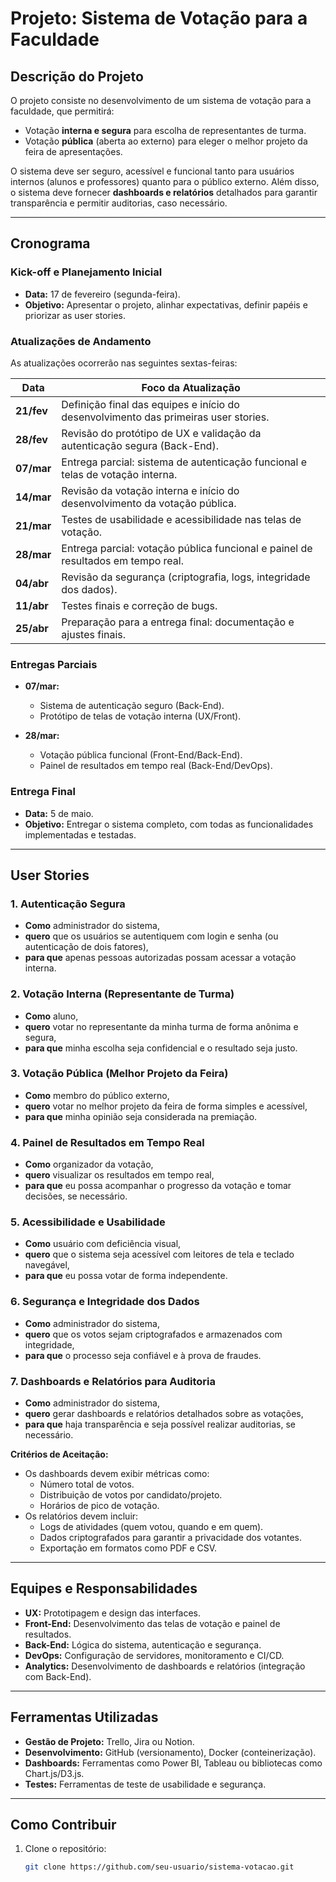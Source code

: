 # Projeto: Sistema de Votação para a Faculdade

## Descrição do Projeto
O projeto consiste no desenvolvimento de um sistema de votação para a faculdade, que permitirá:
- Votação **interna e segura** para escolha de representantes de turma.
- Votação **pública** (aberta ao externo) para eleger o melhor projeto da feira de apresentações.

O sistema deve ser seguro, acessível e funcional tanto para usuários internos (alunos e professores) quanto para o público externo. Além disso, o sistema deve fornecer **dashboards e relatórios** detalhados para garantir transparência e permitir auditorias, caso necessário.

---

## Cronograma

### Kick-off e Planejamento Inicial
- **Data:** 17 de fevereiro (segunda-feira).
- **Objetivo:** Apresentar o projeto, alinhar expectativas, definir papéis e priorizar as user stories.

### Atualizações de Andamento
As atualizações ocorrerão nas seguintes sextas-feiras:

| **Data**       | **Foco da Atualização**                                                                 |
|-----------------|----------------------------------------------------------------------------------------|
| **21/fev**     | Definição final das equipes e início do desenvolvimento das primeiras user stories.    |
| **28/fev**     | Revisão do protótipo de UX e validação da autenticação segura (Back-End).              |
| **07/mar**     | Entrega parcial: sistema de autenticação funcional e telas de votação interna.         |
| **14/mar**     | Revisão da votação interna e início do desenvolvimento da votação pública.             |
| **21/mar**     | Testes de usabilidade e acessibilidade nas telas de votação.                          |
| **28/mar**     | Entrega parcial: votação pública funcional e painel de resultados em tempo real.       |
| **04/abr**     | Revisão da segurança (criptografia, logs, integridade dos dados).                      |
| **11/abr**     | Testes finais e correção de bugs.                                                     |
| **25/abr**     | Preparação para a entrega final: documentação e ajustes finais.                       |

### Entregas Parciais
- **07/mar:**  
  - Sistema de autenticação seguro (Back-End).  
  - Protótipo de telas de votação interna (UX/Front).  

- **28/mar:**  
  - Votação pública funcional (Front-End/Back-End).  
  - Painel de resultados em tempo real (Back-End/DevOps).  

### Entrega Final
- **Data:** 5 de maio.
- **Objetivo:** Entregar o sistema completo, com todas as funcionalidades implementadas e testadas.

---

## User Stories

### 1. Autenticação Segura
- **Como** administrador do sistema,  
- **quero** que os usuários se autentiquem com login e senha (ou autenticação de dois fatores),  
- **para que** apenas pessoas autorizadas possam acessar a votação interna.  

### 2. Votação Interna (Representante de Turma)
- **Como** aluno,  
- **quero** votar no representante da minha turma de forma anônima e segura,  
- **para que** minha escolha seja confidencial e o resultado seja justo.  

### 3. Votação Pública (Melhor Projeto da Feira)
- **Como** membro do público externo,  
- **quero** votar no melhor projeto da feira de forma simples e acessível,  
- **para que** minha opinião seja considerada na premiação.  

### 4. Painel de Resultados em Tempo Real
- **Como** organizador da votação,  
- **quero** visualizar os resultados em tempo real,  
- **para que** eu possa acompanhar o progresso da votação e tomar decisões, se necessário.  

### 5. Acessibilidade e Usabilidade
- **Como** usuário com deficiência visual,  
- **quero** que o sistema seja acessível com leitores de tela e teclado navegável,  
- **para que** eu possa votar de forma independente.  

### 6. Segurança e Integridade dos Dados
- **Como** administrador do sistema,  
- **quero** que os votos sejam criptografados e armazenados com integridade,  
- **para que** o processo seja confiável e à prova de fraudes.  

### 7. Dashboards e Relatórios para Auditoria
- **Como** administrador do sistema,  
- **quero** gerar dashboards e relatórios detalhados sobre as votações,  
- **para que** haja transparência e seja possível realizar auditorias, se necessário.  

**Critérios de Aceitação:**  
- Os dashboards devem exibir métricas como:  
  - Número total de votos.  
  - Distribuição de votos por candidato/projeto.  
  - Horários de pico de votação.  
- Os relatórios devem incluir:  
  - Logs de atividades (quem votou, quando e em quem).  
  - Dados criptografados para garantir a privacidade dos votantes.  
  - Exportação em formatos como PDF e CSV.  

---

## Equipes e Responsabilidades
- **UX:** Prototipagem e design das interfaces.  
- **Front-End:** Desenvolvimento das telas de votação e painel de resultados.  
- **Back-End:** Lógica do sistema, autenticação e segurança.  
- **DevOps:** Configuração de servidores, monitoramento e CI/CD.  
- **Analytics:** Desenvolvimento de dashboards e relatórios (integração com Back-End).  

---

## Ferramentas Utilizadas
- **Gestão de Projeto:** Trello, Jira ou Notion.  
- **Desenvolvimento:** GitHub (versionamento), Docker (conteinerização).  
- **Dashboards:** Ferramentas como Power BI, Tableau ou bibliotecas como Chart.js/D3.js.  
- **Testes:** Ferramentas de teste de usabilidade e segurança.  

---

## Como Contribuir
1. Clone o repositório:  
   ```bash
   git clone https://github.com/seu-usuario/sistema-votacao.git
